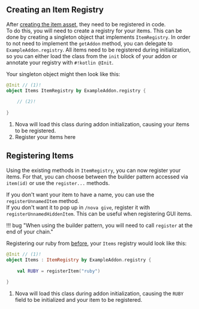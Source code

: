 ## Creating an Item Registry
After [creating the item asset](../asset-packs/creating-items.md), they need to be registered in code.  
To do this, you will need to create a registry for your items. This can be done by creating a singleton object that implements
`ItemRegistry`. In order to not need to implement the `getAddon` method, you can delegate to `ExampleAddon.registry`.
All items need to be registered during initialization, so you can either load the class from the `init` block of your
addon or annotate your registry with `#!kotlin @Init`.

Your singleton object might then look like this:  
```kotlin
@Init // (1)! 
object Items ItemRegistry by ExampleAddon.registry {
    
    // (2)!
    
}
```

1. Nova will load this class during addon initialization, causing your items to be registered.
2. Register your items here

## Registering Items
Using the existing methods in `ItemRegistry`, you can now register your items.
For that, you can choose between the builder pattern accessed via `item(id)` or use the `register...` methods.

If you don't want your item to have a name, you can use the `registerUnnamedItem` method.  
If you don't want it to pop up in `/nova give`, register it with `registerUnnamedHiddenItem`. This can be useful when registering GUI items.

!!! bug "When using the builder pattern, you will need to call `register` at the end of your chain."

Registering our ruby from [before](../asset-packs/creating-items.md), your `Items` registry would look like this:  
```kotlin
@Init // (1)!
object Items : ItemRegistry by ExampleAddon.registry {
    
    val RUBY = registerItem("ruby")
    
}
```

1. Nova will load this class during addon initialization, causing the `RUBY` field to be initialized and your item to be registered.